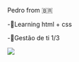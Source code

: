 Pedro from 🇧🇷

-📘Learning html + css

-📝Gestão de ti 1/3

<div>
  <a href="https://www.instagram.com/o.pdrx/" target="_blank"><img src="https://img.shields.io/badge/Instagram-E4405F?style=for-the-badge&logo=instagram&logoColor=white" target="_blank"></a>
</div>
